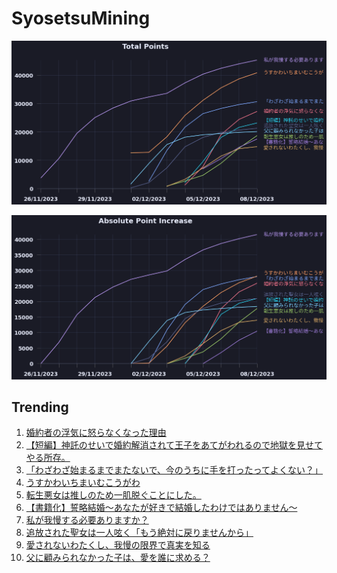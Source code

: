 # SyosetsuMining


![](https://raw.githubusercontent.com/exc4l/SyosetsuMining/main/plots/point_trend.png)

![](https://raw.githubusercontent.com/exc4l/SyosetsuMining/main/plots/point_increase.png)


## Trending

1. [婚約者の浮気に怒らなくなった理由](https://ncode.syosetu.com/n4954in/)
2. [【短編】神託のせいで婚約解消されて王子をあてがわれるので地獄を見せてやる所存。](https://ncode.syosetu.com/n5441in/)
3. [「わざわざ始まるまでまたないで、今のうちに手を打ったってよくない？」](https://ncode.syosetu.com/n4344in/)
4. [うすかわいちまいむこうがわ](https://ncode.syosetu.com/n5711im/)
5. [転生悪女は推しのため一肌脱ぐことにした。](https://ncode.syosetu.com/n4864in/)
6. [【書籍化】誓略結婚〜あなたが好きで結婚したわけではありません〜](https://ncode.syosetu.com/n8329ii/)
7. [私が我慢する必要ありますか？](https://ncode.syosetu.com/n0294in/)
8. [追放された聖女は一人呟く「もう絶対に戻りませんから」](https://ncode.syosetu.com/n4120in/)
9. [愛されないわたくし、我慢の限界で真実を知る](https://ncode.syosetu.com/n4991in/)
10. [父に顧みられなかった子は、愛を誰に求める？](https://ncode.syosetu.com/n5152im/)
